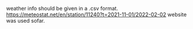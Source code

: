 weather info should be given in a .csv format. https://meteostat.net/en/station/11240?t=2021-11-01/2022-02-02 website was used sofar. 
